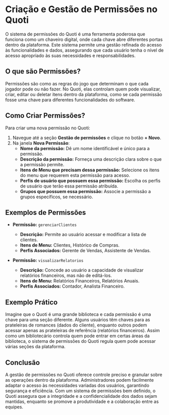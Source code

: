 
# Criação e Gestão de Permissões no Quoti

O sistema de permissões do Quoti é uma ferramenta poderosa que funciona como um chaveiro digital, onde cada chave abre diferentes portas dentro da plataforma. Este sistema permite uma gestão refinada do acesso às funcionalidades e dados, assegurando que cada usuário tenha o nível de acesso apropriado às suas necessidades e responsabilidades.

## O que são Permissões?

Permissões são como as regras do jogo que determinam o que cada jogador pode ou não fazer. No Quoti, elas controlam quem pode visualizar, criar, editar ou deletar itens dentro da plataforma, como se cada permissão fosse uma chave para diferentes funcionalidades do software.

## Como Criar Permissões?

Para criar uma nova permissão no Quoti:

1. Navegue até a seção **Gestão de permissões** e clique no botão **+ Novo**.
2. Na janela **Nova Permissão**:
    - **Nome da permissão:** Dê um nome identificável e único para a permissão.
    - **Descrição da permissão:** Forneça uma descrição clara sobre o que a permissão permite.
    - **Itens de Menu que precisam dessa permissão:** Selecione os itens do menu que requerem esta permissão para acesso.
    - **Perfis de usuário que possuem essa permissão:** Escolha os perfis de usuário que terão essa permissão atribuída.
    - **Grupos que possuem essa permissão:** Associe a permissão a grupos específicos, se necessário.

## Exemplos de Permissões

- **Permissão:** `gerenciarClientes`
    - **Descrição:** Permite ao usuário acessar e modificar a lista de clientes.
    - **Itens de Menu:** Clientes, Histórico de Compras.
    - **Perfis Associados:** Gerente de Vendas, Assistente de Vendas.

- **Permissão:** `visualizarRelatorios`
    - **Descrição:** Concede ao usuário a capacidade de visualizar relatórios financeiros, mas não de editá-los.
    - **Itens de Menu:** Relatórios Financeiros, Relatórios Anuais.
    - **Perfis Associados:** Contador, Analista Financeiro.

## Exemplo Prático

Imagine que o Quoti é uma grande biblioteca e cada permissão é uma chave para uma seção diferente. Alguns usuários têm chaves para as prateleiras de romances (dados do cliente), enquanto outros podem acessar apenas as prateleiras de referência (relatórios financeiros). Assim como um bibliotecário controla quem pode entrar em certas áreas da biblioteca, o sistema de permissões do Quoti regula quem pode acessar várias seções da plataforma.

## Conclusão

A gestão de permissões no Quoti oferece controle preciso e granular sobre as operações dentro da plataforma. Administradores podem facilmente adaptar o acesso às necessidades variadas dos usuários, garantindo segurança e eficiência. Com um sistema de permissões bem definido, o Quoti assegura que a integridade e a confidencialidade dos dados sejam mantidas, enquanto se promove a produtividade e a colaboração entre as equipes.
